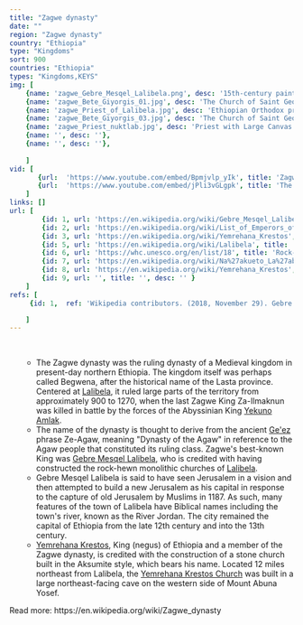 ```yaml
---
title: "Zagwe dynasty"
date: ""
region: "Zagwe dynasty"
country: "Ethiopia" 
type: "Kingdoms"
sort: 900
countries: "Ethiopia"
types: "Kingdoms,KEYS"
img: [
    {name: 'zagwe_Gebre_Mesqel_Lalibela.png', desc: '15th-century painting of Emperor Lalibela'},
    {name: 'zagwe_Bete_Giyorgis_01.jpg', desc: 'The Church of Saint George, one of many churches hewn into the rocky hills of Lalibela'},
    {name: 'zagwe_Priest_of_Lalibela.jpg', desc: 'Ethiopian Orthodox priests holding a procession in Lalibela'},
    {name: 'zagwe_Bete_Giyorgis_03.jpg', desc: 'The Church of Saint George, showing its base and walls'},
    {name: 'zagwe_Priest_nuktlab.jpg', desc: 'Priest with Large Canvas at the Church of the Monastery of Na''akueto La''ab, with a depiction of the legend of kings'},
    {name: '', desc: ''},
    {name: '', desc: ''},
    
    ]
vid: [
       {url:  'https://www.youtube.com/embed/Bpmjvlp_yIk', title: 'Zagwe Dynasty (Kingdom) - Ethiopia, East Afica (900-1270)'} ,
       {url:  'https://www.youtube.com/embed/jPli3vGLgpk', title: 'The Christian Kingdom in Ethiopia 800 - 1270 A.D.'}
    ]
links: []
url: [
        {id: 1, url: 'https://en.wikipedia.org/wiki/Gebre_Mesqel_Lalibela', title: 'Gebre Mesqel Lalibela', desc: 'Lalibela  regnal name Gebre Meskel (Ge''ez: ገብረ መስቀል, lit. ''Servant of the Cross''; 1162 – 1221) was Emperor of Ethiopia of the Zagwe dynasty, reigning from 1181 to 1221.' },
        {id: 2, url: 'https://en.wikipedia.org/wiki/List_of_Emperors_of_Ethiopia#Zagwe_dynasty', title: 'List of Emperors of Ethiopia', desc: 'This article lists the Emperors of Ethiopia, from the founding of the Zagwe dynasty in the 9th/10th century until 1974, when the last Emperor from the Solomonic dynasty was deposed.' },
        {id: 3, url: 'https://en.wikipedia.org/wiki/Yemrehana_Krestos', title: 'Yemrehana Krestos', desc: 'Yemrehana Krestos (called "Abraham" by Francisco Álvares) was a King (negus) of Ethiopia, and a member of the Zagwe dynasty.' },
        {id: 5, url: 'https://en.wikipedia.org/wiki/Lalibela', title: 'Lalibela', desc: 'Lalibela (Amharic: ላሊበላ) is a town in Amhara Region, Ethiopia famous for its rock-cut monolithic churches. The whole of Lalibela is a large antiquity of the medieval and post-medieval civilization of Ethiopia. Lalibela is one of Ethiopia''s holiest cities, second only to Axum, and a center of pilgrimage. Unlike Axum, the population of Lalibela is almost completely Ethiopian Orthodox Christian.' },
        {id: 6, url: 'https://whc.unesco.org/en/list/18', title: 'Rock-Hewn Churches, Lalibela', desc: 'The 11 medieval monolithic cave churches of this 13th-century ''New Jerusalem'' are situated in a mountainous region in the heart of Ethiopia near a traditional village with circular-shaped dwellings. Lalibela is a high place of Ethiopian Christianity, still today a place of pilmigrage and devotion.' },
        {id: 7, url: 'https://en.wikipedia.org/wiki/Na%27akueto_La%27ab', title: 'Na''akueto La''ab', desc: 'Na''akueto La''ab was negus of Ethiopia, and a member of the Zagwe dynasty. Na''akueto La''ab exists, in a manuscript written in the 17th century. According to Huntingford, it documents that Zagwe power had extended into Gojjam, and credits the king with building two churches' },
        {id: 8, url: 'https://en.wikipedia.org/wiki/Yemrehana_Krestos', title: 'Yemrehana Krestos', desc: 'Yemrehana Krestos (called "Abraham" by Francisco Álvares) was a King (negus) of Ethiopia, and a member of the Zagwe dynasty. Taddesse Tamrat describes him as the king of Ethiopia closest to a priest, noting that he insisted on ruling Ethiopia according to Apostolic canons.' },
        {id: 9, url: '', title: '', desc: '' }
    ]
refs: [
     {id: 1,  ref: 'Wikipedia contributors. (2018, November 29). Gebre Mesqel Lalibela. In Wikipedia, The Free Encyclopedia. Retrieved 19:22, February 3, 2019, from ', url: 'https://en.wikipedia.org/w/index.php?title=Gebre_Mesqel_Lalibela&oldid=871168346'},

    ]
---
```

<br/>
<div>
    <ul><ul>
        <li>
The Zagwe dynasty was the ruling dynasty of a Medieval kingdom in present-day northern Ethiopia. The kingdom itself was perhaps called Begwena, after the historical name of the Lasta province. Centered at <a href="https://en.wikipedia.org/wiki/Lalibela">Lalibela</a>, it ruled large parts of the territory from approximately 900 to 1270, when the last Zagwe King Za-Ilmaknun was killed in battle by the forces of the Abyssinian King <a href="https://en.wikipedia.org/wiki/Yekuno_Amlak">Yekuno Amlak</a>. 
        </li>
        <li>
The name of the dynasty is thought to derive from the ancient <a href="https://en.wikipedia.org/wiki/Ge%CA%BDez">Ge'ez</a> phrase Ze-Agaw, meaning "Dynasty of the Agaw" in reference to the Agaw people that constituted its ruling class. Zagwe's best-known King was <a href="https://en.wikipedia.org/wiki/Gebre_Mesqel_Lalibela">Gebre Mesqel Lalibela</a>, who is credited with having constructed the rock-hewn monolithic churches of <a href="https://en.wikipedia.org/wiki/Lalibela">Lalibela</a>.
        </li>
        <li>
Gebre Mesqel Lalibela is said to have seen Jerusalem in a vision and then attempted to build a new Jerusalem as his capital in response to the capture of old Jerusalem by Muslims in 1187. As such, many features of the town of Lalibela have Biblical names including the town's river, known as the River Jordan. The city remained the capital of Ethiopia from the late 12th century and into the 13th century.
        </li>
        <li>
<a href="https://en.wikipedia.org/wiki/Yemrehana_Krestos">Yemrehana Krestos</a>, King (negus) of Ethiopia and a member of the Zagwe dynasty, is credited with the construction of a stone church built in the Aksumite style, which bears his name. Located 12 miles northeast from Lalibela, the <a href="https://en.wikipedia.org/wiki/Yemrehana_Krestos_Church">Yemrehana Krestos Church</a> was built in a large northeast-facing cave on the western side of Mount Abuna Yosef. 
        </li>
    </ul></ul>
</div>
Read more: https://en.wikipedia.org/wiki/Zagwe_dynasty